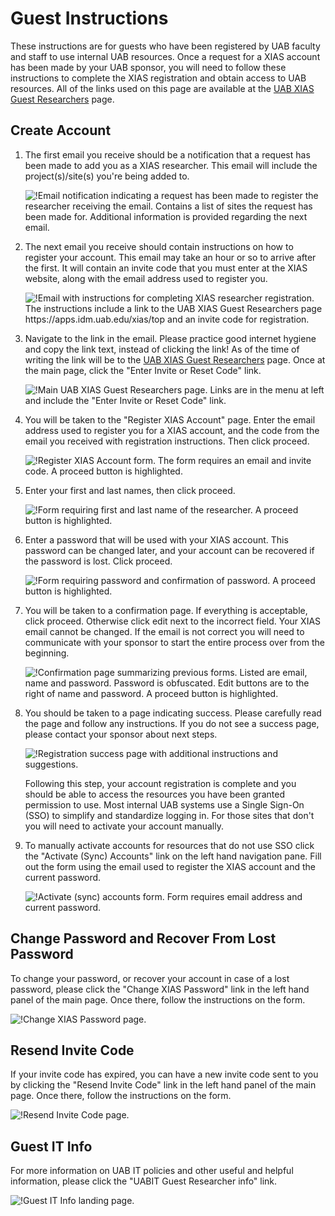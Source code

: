 # Guest Instructions

These instructions are for guests who have been registered by UAB faculty and staff to use internal UAB resources. Once a request for a XIAS account has been made by your UAB sponsor, you will need to follow these instructions to complete the XIAS registration and obtain access to UAB resources. All of the links used on this page are available at the [UAB XIAS Guest Researchers](https://apps.idm.uab.edu/xias/top) page.

## Create Account

1. The first email you receive should be a notification that a request has been made to add you as a XIAS researcher. This email will include the project(s)/site(s) you're being added to.

    ![!Email notification indicating a request has been made to register the researcher receiving the email. Contains a list of sites the request has been made for. Additional information is provided regarding the next email.](./images/xias_guest_001.png)

2. The next email you receive should contain instructions on how to register your account. This email may take an hour or so to arrive after the first. It will contain an invite code that you must enter at the XIAS website, along with the email address used to register you.

    ![!Email with instructions for completing XIAS researcher registration. The instructions include a link to the UAB XIAS Guest Researchers page https://apps.idm.uab.edu/xias/top and an invite code for registration.](./images/xias_guest_002.png)

3. Navigate to the link in the email. Please practice good internet hygiene and copy the link text, instead of clicking the link! As of the time of writing the link will be to the [UAB XIAS Guest Researchers](https://apps.idm.uab.edu/xias/top) page. Once at the main page, click the "Enter Invite or Reset Code" link.

    ![!Main UAB XIAS Guest Researchers page. Links are in the menu at left and include the "Enter Invite or Reset Code" link.](./images/xias_guest_003.png)

4. You will be taken to the "Register XIAS Account" page. Enter the email address used to register you for a XIAS account, and the code from the email you received with registration instructions. Then click proceed.

    ![!Register XIAS Account form. The form requires an email and invite code. A proceed button is highlighted.](./images/xias_guest_004.png)

5. Enter your first and last names, then click proceed.

    ![!Form requiring first and last name of the researcher. A proceed button is highlighted.](./images/xias_guest_006.png)

6. Enter a password that will be used with your XIAS account. This password can be changed later, and your account can be recovered if the password is lost. Click proceed.

    ![!Form requiring password and confirmation of password. A proceed button is highlighted.](./images/xias_guest_007.png)

7. You will be taken to a confirmation page. If everything is acceptable, click proceed. Otherwise click edit next to the incorrect field. Your XIAS email cannot be changed. If the email is not correct you will need to communicate with your sponsor to start the entire process over from the beginning.

    ![!Confirmation page summarizing previous forms. Listed are email, name and password. Password is obfuscated. Edit buttons are to the right of name and password. A proceed button is highlighted.](./images/xias_guest_008.png)

8. You should be taken to a page indicating success. Please carefully read the page and follow any instructions. If you do not see a success page, please contact your sponsor about next steps.

    ![!Registration success page with additional instructions and suggestions.](./images/xias_guest_009.png)

    Following this step, your account registration is complete and you
should be able to access the resources you have been granted permission
to use. Most internal UAB systems use a Single Sign-On (SSO) to simplify
and standardize logging in. For those sites that don't you will need to
activate your account manually.

9. To manually activate accounts for resources that do not use SSO click the "Activate (Sync) Accounts" link on the left hand navigation pane. Fill out the form using the email used to register the XIAS account and the current password.

    ![!Activate (sync) accounts form. Form requires email address and current password.](./images/xias_guest_activate_accounts.png)

## Change Password and Recover From Lost Password

To change your password, or recover your account in case of a lost
password, please click the "Change XIAS Password" link in the left hand
panel of the main page. Once there, follow the instructions on the form.

![!Change XIAS Password page.](./images/xias_guest_change_password.png)

## Resend Invite Code

If your invite code has expired, you can have a new invite code sent to
you by clicking the "Resend Invite Code" link in the left hand panel of
the main page. Once there, follow the instructions on the form.

![!Resend Invite Code page.](./images/xias_guest_resend.png)

## Guest IT Info

For more information on UAB IT policies and other useful and helpful
information, please click the "UABIT Guest Researcher info" link.

![!Guest IT Info landing page.](./images/xias_guest_it_info.png)
